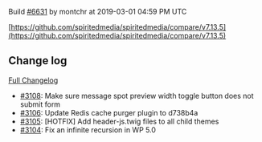 Build [#6631](https://circleci.com/gh/spiritedmedia/spiritedmedia/6631) by montchr at 2019-03-01 04:59 PM UTC

[https://github.com/spiritedmedia/spiritedmedia/compare/v7.13.5](https://github.com/spiritedmedia/spiritedmedia/compare/v7.13.5)
## Change log
[Full Changelog](git@github.com:spiritedmedia/spiritedmedia.git/compare/v7.13.4...v7.13.5)

 - [#3108](git@github.com:spiritedmedia/spiritedmedia.git/pull/3108): Make sure message spot preview width toggle button does not submit form
 - [#3106](git@github.com:spiritedmedia/spiritedmedia.git/pull/3106): Update Redis cache purger plugin to d738b4a
 - [#3105](git@github.com:spiritedmedia/spiritedmedia.git/pull/3105): [HOTFIX] Add header-js.twig files to all child themes
 - [#3104](git@github.com:spiritedmedia/spiritedmedia.git/pull/3104): Fix an infinite recursion in WP 5.0
